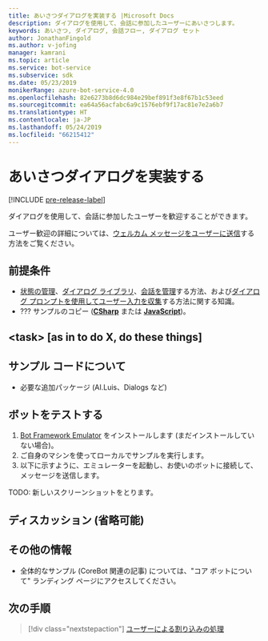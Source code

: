 ```yaml
---
title: あいさつダイアログを実装する |Microsoft Docs
description: ダイアログを使用して、会話に参加したユーザーにあいさつします。
keywords: あいさつ, ダイアログ, 会話フロー, ダイアログ セット
author: JonathanFingold
ms.author: v-jofing
manager: kamrani
ms.topic: article
ms.service: bot-service
ms.subservice: sdk
ms.date: 05/23/2019
monikerRange: azure-bot-service-4.0
ms.openlocfilehash: 82e6273b8d6dc984e29bef891f3e8f67b1c53eed
ms.sourcegitcommit: ea64a56acfabc6a9c1576ebf9f17ac81e7e2a6b7
ms.translationtype: HT
ms.contentlocale: ja-JP
ms.lasthandoff: 05/24/2019
ms.locfileid: "66215412"
---
```

# <a name="implement-a-greeting-dialog"></a>あいさつダイアログを実装する

[!INCLUDE [pre-release-label](../includes/pre-release-label.md)]

ダイアログを使用して、会話に参加したユーザーを歓迎することができます。

ユーザー歓迎の詳細については、[ウェルカム メッセージをユーザーに送信][send-welcome]する方法をご覧ください。

## <a name="prerequisites"></a>前提条件

- [状態の管理][concept-state]、[ダイアログ ライブラリ][concept-dialogs]、[会話を管理][simple-flow]する方法、および[ダイアログ プロンプトを使用してユーザー入力を収集][prompting]する方法に関する知識。
- ??? サンプルのコピー  ([**CSharp**][cs-sample] または [**JavaScript**][js-sample])。

## <a name="task-as-in-to-do-x-do-these-things"></a>\<task> [as in to do X, do these things]

<!--The key lines of code for this task.
    here are the cool lines that do that.
    just the few lines of implementation without setup.
-->

## <a name="about-the-sample-code"></a>サンプル コードについて

<!--setup & implementation & discussion of the sample code-->

- 必要な追加パッケージ (AI.Luis、Dialogs など)

<!--Any other key elements to get the code to work.
    Include setup for only the bits critical to the task at hand.
    don't go over all the code in the sample.
-->

## <a name="to-test-the-bot"></a>ボットをテストする

1. [Bot Framework Emulator](https://aka.ms/bot-framework-emulator-readme) をインストールします (まだインストールしていない場合)。
1. ご自身のマシンを使ってローカルでサンプルを実行します。
1. 以下に示すように、エミュレーターを起動し、お使いのボットに接続して、メッセージを送信します。

TODO: 新しいスクリーンショットをとります。

<!--![test dialog prompt sample](~/media/emulator-v4/test-dialog-prompt.png)-->

## <a name="discussion-optional"></a>ディスカッション (省略可能)

<!--Might be short and descriptive or include additional code for scenarios not covered in the samples repo
-->

## <a name="addition-information"></a>その他の情報

<!--include cross-linking other articles about the same sample.-->

- 全体的なサンプル (CoreBot 関連の記事) については、"コア ボットについて" ランディング ページにアクセスしてください。

## <a name="next-steps"></a>次の手順

> [!div class="nextstepaction"]
> [ユーザーによる割り込みの処理](bot-builder-howto-handle-user-interrupt.md)

<!-- Footnote-style links -->

[concept-basics]: bot-builder-basics.md
[concept-state]: bot-builder-concept-state.md
[concept-dialogs]: bot-builder-concept-dialog.md

[send-welcome]: bot-builder-send-welcome-message.md

[simple-flow]: bot-builder-dialog-manage-conversation-flow.md
[prompting]: bot-builder-prompts.md
[component-dialogs]: bot-builder-compositcontrol.md

[cs-sample]: ???
[js-sample]: ???
